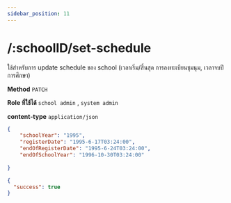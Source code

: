 ```yaml
---
sidebar_position: 11
---
```


# /:schoolID/set-schedule


ใช้สำหรับการ update schedule ของ school (เวลาเริ่ม/สิ้นสุด การลงทะเบียนชุมนุม, เวลาจบปีการศึกษา)

**Method** `PATCH`

**Role ที่ใช้ได้** `school admin` , `system admin`

**content-type** `application/json`

```json title="Request"
{
    "schoolYear": "1995",
    "registerDate": "1995-6-17T03:24:00",
    "endOfRegisterDate": "1995-6-24T03:24:00",
    "endOfSchoolYear": "1996-10-30T03:24:00"
    
}
```

```json title="Response"
{
  "success": true
}
```